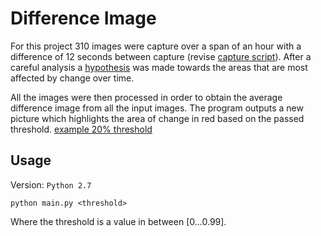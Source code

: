 # Difference Image

For this project 310 images were capture over a span of an hour with a difference of
12 seconds between capture (revise [capture script](capture_image.py)). After a careful
analysis a [hypothesis](Hypothesis.pdf) was made towards the areas that are most
affected by change over time.

All the images were then processed in order to obtain the average difference image
from all the input images. The program outputs a new picture which highlights
the area of change in red based on the passed threshold.
[example 20% threshold](figure_20.png)


## Usage

Version: `Python 2.7`

`python main.py <threshold>`

Where the threshold is a value in between [0...0.99].
